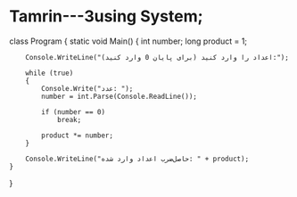 # Tamrin---3using System;

class Program
{
    static void Main()
    {
        int number;
        long product = 1;

        Console.WriteLine("اعداد را وارد کنید (برای پایان 0 وارد کنید):");

        while (true)
        {
            Console.Write("عدد: ");
            number = int.Parse(Console.ReadLine());

            if (number == 0)
                break;

            product *= number;
        }

        Console.WriteLine("حاصل‌ضرب اعداد وارد شده: " + product);
    }
}

